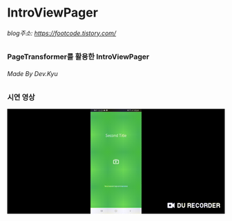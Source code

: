 # IntroViewPager
###### blog주소: <https://footcode.tistory.com/>
### PageTransformer를 활용한 IntroViewPager  

###### Made By Dev.Kyu  
  
  
  
### 시연 영상
![](TEST.gif)

